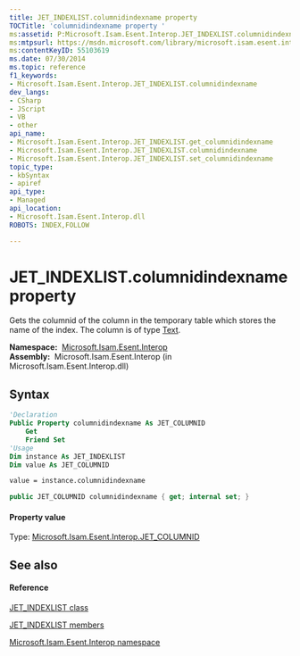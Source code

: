 ```yaml
---
title: JET_INDEXLIST.columnidindexname property 
TOCTitle: 'columnidindexname property '
ms:assetid: P:Microsoft.Isam.Esent.Interop.JET_INDEXLIST.columnidindexname
ms:mtpsurl: https://msdn.microsoft.com/library/microsoft.isam.esent.interop.jet_indexlist.columnidindexname(v=EXCHG.10)
ms:contentKeyID: 55103619
ms.date: 07/30/2014
ms.topic: reference
f1_keywords:
- Microsoft.Isam.Esent.Interop.JET_INDEXLIST.columnidindexname
dev_langs:
- CSharp
- JScript
- VB
- other
api_name: 
- Microsoft.Isam.Esent.Interop.JET_INDEXLIST.get_columnidindexname
- Microsoft.Isam.Esent.Interop.JET_INDEXLIST.columnidindexname
- Microsoft.Isam.Esent.Interop.JET_INDEXLIST.set_columnidindexname
topic_type: 
- kbSyntax
- apiref
api_type: 
- Managed
api_location: 
- Microsoft.Isam.Esent.Interop.dll
ROBOTS: INDEX,FOLLOW

---
```


# JET_INDEXLIST.columnidindexname property

Gets the columnid of the column in the temporary table which stores the name of the index. The column is of type [Text](./jet-coltyp-enumeration.md).

**Namespace:**  [Microsoft.Isam.Esent.Interop](./microsoft.isam.esent.interop-namespace.md)  
**Assembly:**  Microsoft.Isam.Esent.Interop (in Microsoft.Isam.Esent.Interop.dll)

## Syntax

``` vb
'Declaration
Public Property columnidindexname As JET_COLUMNID
    Get
    Friend Set
'Usage
Dim instance As JET_INDEXLIST
Dim value As JET_COLUMNID

value = instance.columnidindexname
```

``` csharp
public JET_COLUMNID columnidindexname { get; internal set; }
```

#### Property value

Type: [Microsoft.Isam.Esent.Interop.JET_COLUMNID](./jet-columnid-structure.md)  

## See also

#### Reference

[JET_INDEXLIST class](./jet-indexlist-class.md)

[JET_INDEXLIST members](./jet-indexlist-members.md)

[Microsoft.Isam.Esent.Interop namespace](./microsoft.isam.esent.interop-namespace.md)